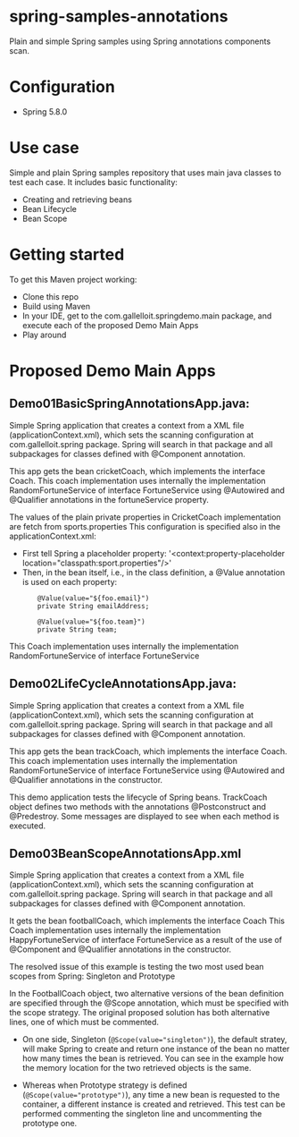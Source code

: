 # spring-samples-annotations
Plain and simple Spring samples using Spring annotations components scan.

# Configuration

* Spring 5.8.0

# Use case

Simple and plain Spring samples repository that uses main java classes to test each case.
It includes basic functionality:

* Creating and retrieving beans
* Bean Lifecycle
* Bean Scope

# Getting started

To get this Maven project working:

* Clone this repo
* Build using Maven
* In your IDE, get to the com.gallelloit.springdemo.main package, and execute each of the proposed Demo Main Apps
* Play around
  
# Proposed Demo Main Apps

## Demo01BasicSpringAnnotationsApp.java:

Simple Spring application that creates a context from a XML file (applicationContext.xml),
which sets the scanning configuration at com.gallelloit.spring package. Spring will search in that package and all subpackages
for classes defined with @Component annotation.

This app gets the bean cricketCoach, which implements the interface Coach. This coach implementation uses internally
the implementation RandomFortuneService of interface FortuneService using @Autowired and @Qualifier annotations
in the fortuneService property.

The values of the plain private properties in CricketCoach implementation are fetch from sports.properties
This configuration is specified also in the applicationContext.xml:

 - First tell Spring a placeholder property: '<context:property-placeholder location="classpath:sport.properties"/>'
 - Then, in the bean itself, i.e., in the class definition, a @Value annotation is used on each property:

 ```
		@Value(value="${foo.email}")
 		private String emailAddress;
 	
 		@Value(value="${foo.team}")
 		private String team;
 ```

This Coach implementation uses internally the implementation RandomFortuneService of interface FortuneService

## Demo02LifeCycleAnnotationsApp.java:
 
Simple Spring application that creates a context from a XML file (applicationContext.xml),
which sets the scanning configuration at com.gallelloit.spring package. Spring will search in that package and all subpackages
for classes defined with @Component annotation.

This app gets the bean trackCoach, which implements the interface Coach. This coach implementation uses internally the implementation RandomFortuneService of interface FortuneService using
@Autowired and @Qualifier annotations in the constructor.

This demo application tests the lifecycle of Spring beans. TrackCoach object defines two methods with the annotations
@Postconstruct and @Predestroy. Some messages are displayed to see when each method is executed.

## Demo03BeanScopeAnnotationsApp.xml

Simple Spring application that creates a context from a XML file (applicationContext.xml),
which sets the scanning configuration at com.gallelloit.spring package. Spring will search in that package
and all subpackages for classes defined with @Component annotation.

It gets the bean footballCoach, which implements the interface Coach
This Coach implementation uses internally the implementation HappyFortuneService of interface FortuneService
as a result of the use of @Component and @Qualifier annotations in the constructor.

The resolved issue of this example is testing the two most used bean scopes from Spring: Singleton and Prototype

In the FootballCoach object, two alternative versions of the bean definition are specified through the
@Scope annotation, which must be specified with the scope strategy. The original proposed solution
has both alternative lines, one of which must be commented.

- On one side, Singleton (`@Scope(value="singleton")`), the default stratey, will make Spring to create and
return one instance of the bean no matter how many times the bean is retrieved. You can see in the example how
the memory location for the two retrieved objects is the same.

- Whereas when Prototype strategy is defined (`@Scope(value="prototype")`), any time a new bean is requested to the container, a different
instance is created and retrieved. This test can be performed commenting the singleton line and uncommenting
the prototype one.
